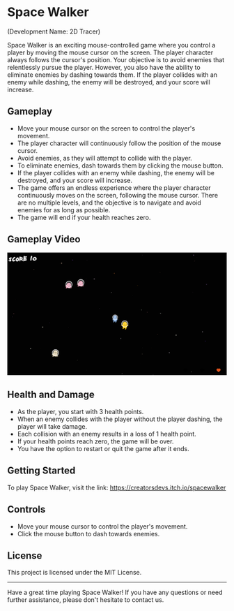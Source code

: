 # Space Walker
(Development Name: 2D Tracer)

Space Walker is an exciting mouse-controlled game where you control a player by moving the mouse cursor on the screen. The player character always follows the cursor's position. Your objective is to avoid enemies that relentlessly pursue the player. However, you also have the ability to eliminate enemies by dashing towards them. If the player collides with an enemy while dashing, the enemy will be destroyed, and your score will increase.

## Gameplay

- Move your mouse cursor on the screen to control the player's movement.
- The player character will continuously follow the position of the mouse cursor.
- Avoid enemies, as they will attempt to collide with the player.
- To eliminate enemies, dash towards them by clicking the mouse button.
- If the player collides with an enemy while dashing, the enemy will be destroyed, and your score will increase.
- The game offers an endless experience where the player character continuously moves on the screen, following the mouse cursor. There are no multiple levels, and the objective is to navigate and avoid enemies for as long as possible.
- The game will end if your health reaches zero.

## Gameplay Video
[![Space Walker](https://github.com/CreatorsDevs/2DTracer/blob/main/Images/SpaceWalkerGameplay.png)](https://www.youtube.com/watch?v=DJEK-wRnuNA)

## Health and Damage

- As the player, you start with 3 health points.
- When an enemy collides with the player without the player dashing, the player will take damage.
- Each collision with an enemy results in a loss of 1 health point.
- If your health points reach zero, the game will be over.
- You have the option to restart or quit the game after it ends.

## Getting Started

To play Space Walker, visit the link: https://creatorsdevs.itch.io/spacewalker

## Controls

- Move your mouse cursor to control the player's movement.
- Click the mouse button to dash towards enemies.

## License

This project is licensed under the MIT License.

---

Have a great time playing Space Walker! If you have any questions or need further assistance, please don't hesitate to contact us.
